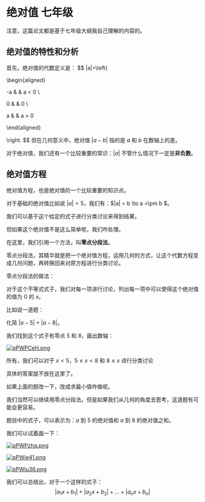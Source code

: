 # 绝对值 七年级

注意，这篇论文都是基于七年级大纲我自己理解的内容的。

## 绝对值的特性和分析

首先，绝对值的代数定义是：
$$
|a|=\left\{

\begin{aligned}

-a & & a < 0 \\

0 & & 0 \\

a & & a > 0

\end{aligned}

\right.
$$
但在几何意义中，绝对值 $|a - b|$ 指的是 $a$ 和 $b$ 在数轴上的差。

对于绝对值，我们还有一个比较重要的常识：$|a|$ 不管什么情况下一定是**非负数**。

## 绝对值方程

绝对值方程，也是绝对值的一个比较重要的知识点。

对于基础的绝对值比如说 $|a| = 5$，我们有：$|a| = b \to a =\pm b $。

我们可以基于这个给定的式子进行分类讨论来得到结果。

但如果这个绝对值不是这么简单呢，我们咋处理。

在这里，我们引用一个方法，叫**零点分段法**。

零点分段法，其精华就是把一个绝对值方程，运用几何的方式，让这个代数方程变成几何问题，再转换回来对原方程进行分类讨论。

零点分段法的做法：

对于这个不等式式子，我们对每一项进行讨论，列出每一项中可以使得这个绝对值的值为 $0$ 的 $x$。

比如说一道题：

化简 $|a - 5| + |a - 8|$。

我们找到这个式子有零点 $5$ 和 $8$，画出数轴：

[![pPWPCeH.png](https://z1.ax1x.com/2023/09/14/pPWPCeH.png)](https://imgse.com/i/pPWPCeH)

所有，我们可以对于 $x < 5$，$5 \leq x < 8$ 和 $8 \leq x$ 进行分类讨论

具体的答案就不放在这里了。

如果上面的题改一下，改成求最小值咋做呢。

我们当然可以继续用零点分段法。但是如果我们从几何的角度去思考，这道题有可能会更容易。

题目中的式子，可以表示为：$a$ 到 $5$ 的绝对值和 $a$ 到 $8$ 的绝对值之和。

我们可以试着画一下：

[![pPWPzhq.png](https://z1.ax1x.com/2023/09/14/pPWPzhq.png)](https://imgse.com/i/pPWPzhq)

[![pPWie41.png](https://z1.ax1x.com/2023/09/14/pPWie41.png)](https://imgse.com/i/pPWie41)

[![pPWiu36.png](https://z1.ax1x.com/2023/09/14/pPWiu36.png)](https://imgse.com/i/pPWiu36)

我们可以总结出，对于一个这样的式子：
$$
|a_1x + b_1| + |a_2x + b_2| + \dots + |a_nx + b_n|
$$

